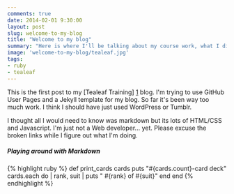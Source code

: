 ```yaml
---
comments: true
date: 2014-02-01 9:30:00
layout: post
slug: welcome-to-my-blog
title: "Welcome to my blog"
summary: "Here is where I'll be talking about my course work, what I discover and what has me stumped. "
image: 'welcome-to-my-blog/tealeaf.jpg'
tags:
- ruby
- tealeaf
---
```

This is the first post to my [Tealeaf Training] [1] blog.  I'm trying to use GitHub User Pages 
and a Jekyll template for my blog.  So far it's been way too much work. I think I should have 
just used WordPress or Tumblr.

I thought all I would need to know was markdown but its lots of HTML/CSS and Javascript.
I'm just not a Web developer... yet. 
Please excuse the broken links while I figure out what I'm doing.

#####  Playing around with Markdown 

{% highlight ruby %}
def print_cards cards
  puts "#{cards.count}-card deck"
  cards.each do | rank, suit |
    puts "  #{rank} of #{suit}"
  end
end
{% endhighlight %}

[1]: http://www.gotealeaf.com "Introduction to Ruby and Web Development"
